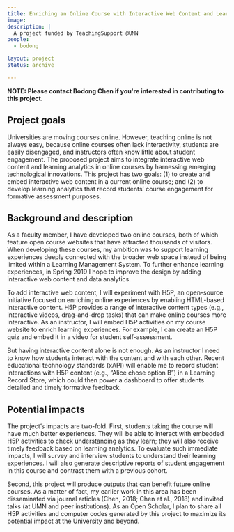 ```yaml
---
title: Enriching an Online Course with Interactive Web Content and Learning Analytics
image:
description: |
  A project funded by TeachingSupport @UMN
people:
  - bodong

layout: project
status: archive

---
```


**NOTE: Please contact Bodong Chen if you're interested in contributing to this project.**

## Project goals

Universities are moving courses online. However, teaching online is not always easy, because online courses often lack interactivity, students are easily disengaged, and instructors often know little about student engagement. The proposed project aims to integrate interactive web content and learning analytics in online courses by harnessing emerging technological innovations. This project has two goals: (1) to create and embed interactive web content in a current online course; and (2) to develop learning analytics that record students’ course engagement for formative assessment purposes. 

## Background and description

As a faculty member, I have developed two online courses, both of which feature open course websites that have attracted thousands of visitors. When developing these courses, my ambition was to support learning experiences deeply connected with the broader web space instead of being limited within a Learning Management System. To further enhance learning experiences, in Spring 2019 I hope to improve the design by adding interactive web content and data analytics.

To add interactive web content, I will experiment with H5P, an open-source initiative focused on enriching online experiences by enabling HTML-based interactive content. H5P provides a range of interactive content types (e.g., interactive videos, drag-and-drop tasks) that can make online courses more interactive. As an instructor, I will embed H5P activities on my course website to enrich learning experiences. For example, I can create an H5P quiz and embed it in a video for student self-assessment. 

But having interactive content alone is not enough. As an instructor I need to know how students interact with the content and with each other. Recent educational technology standards (xAPI) will enable me to record student interactions with H5P content (e.g., “Alice chose option B”) in a Learning Record Store, which could then power a dashboard to offer students detailed and timely formative feedback. 

## Potential impacts

The project’s impacts are two-fold. First, students taking the course will have much better experiences. They will be able to interact with embedded H5P activities to check understanding as they learn; they will also receive timely feedback based on learning analytics.  To evaluate such immediate impacts, I will survey and interview students to understand their learning experiences. I will also generate descriptive reports of student engagement in this course and contrast them with a previous cohort.

Second, this project will produce outputs that can benefit future online courses. As a matter of fact, my earlier work in this area has been disseminated via journal articles (Chen, 2018; Chen et al., 2018) and invited talks (at UMN and peer institutions). As an Open Scholar, I plan to share all H5P activities and computer codes generated by this project to maximize its potential impact at the University and beyond.